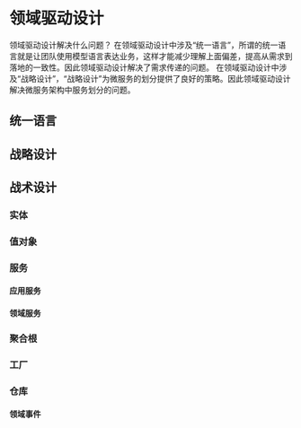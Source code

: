 # 领域驱动设计
领域驱动设计解决什么问题？
在领域驱动设计中涉及“统一语言”，所谓的统一语言就是让团队使用模型语言表达业务，这样才能减少理解上面偏差，提高从需求到落地的一致性。因此领域驱动设计解决了需求传递的问题。
在领域驱动设计中涉及“战略设计”，“战略设计”为微服务的划分提供了良好的策略。因此领域驱动设计解决微服务架构中服务划分的问题。


## 统一语言


## 战略设计

## 战术设计

### 实体

### 值对象

### 服务

#### 应用服务

#### 领域服务

### 聚合根

### 工厂

### 仓库

#### 领域事件

